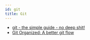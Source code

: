 ```yaml
---
id: git
title: Git
---
```


- [git - the simple guide - no deep shit!](https://rogerdudler.github.io/git-guide/)
- [Git Organized: A better git flow](https://dev.to/render/git-organized-a-better-git-flow-56go)